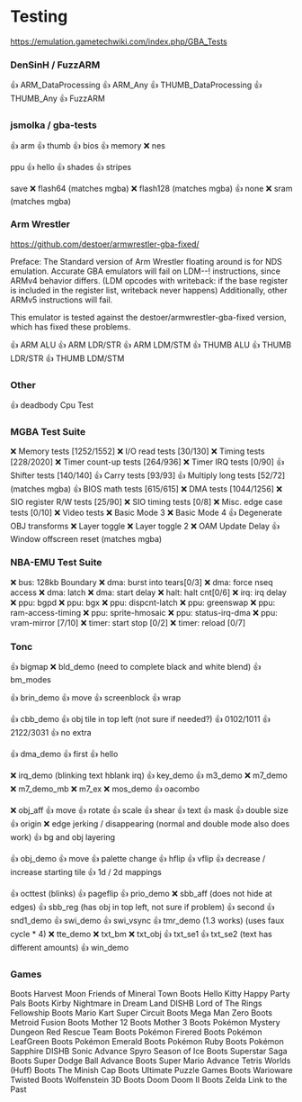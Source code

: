 # Testing

https://emulation.gametechwiki.com/index.php/GBA_Tests

### DenSinH / FuzzARM

👍 ARM_DataProcessing
👍 ARM_Any
👍 THUMB_DataProcessing
👍 THUMB_Any
👍 FuzzARM

### jsmolka / gba-tests

👍 arm
👍 thumb
👍 bios
👍 memory
❌ nes

   ppu
👍 hello
👍 shades
👍 stripes

   save
❌ flash64 (matches mgba)
❌ flash128 (matches mgba)
👍 none
❌ sram (matches mgba)

### Arm Wrestler

https://github.com/destoer/armwrestler-gba-fixed/

Preface: The Standard version of Arm Wrestler floating around is for NDS emulation.
Accurate GBA emulators will fail on LDM--! instructions, since ARMv4 behavior differs.
(LDM opcodes with writeback: if the base register is included in the register list, writeback never happens)
Additionally, other ARMv5 instructions will fail.

This emulator is tested against the destoer/armwrestler-gba-fixed version, which has fixed these problems.

👍 ARM ALU
👍 ARM LDR/STR
👍 ARM LDM/STM
👍 THUMB ALU
👍 THUMB LDR/STR
👍 THUMB LDM/STM

### Other
 
👍 deadbody Cpu Test

### MGBA Test Suite

❌ Memory tests [1252/1552]
❌ I/O read tests [30/130]
❌ Timing tests [228/2020]
❌ Timer count-up tests [264/936]
❌ Timer IRQ tests [0/90]
👍 Shifter tests [140/140]
👍 Carry tests [93/93]
👍 Multiply long tests [52/72] (matches mgba)
👍 BIOS math tests [615/615]
❌ DMA tests [1044/1256]
❌ SIO register R/W tests [25/90]
❌ SIO timing tests [0/8]
❌ Misc. edge case tests [0/10]
❌ Video tests
    ❌ Basic Mode 3
    ❌ Basic Mode 4
    👍 Degenerate OBJ transforms
    ❌ Layer toggle
    ❌ Layer toggle 2
    ❌ OAM Update Delay
    👍 Window offscreen reset (matches mgba)

### NBA-EMU Test Suite

❌ bus: 128kb Boundary
❌ dma: burst into tears[0/3]
❌ dma: force nseq access
❌ dma: latch
❌ dma: start delay
❌ halt: halt cnt[0/6]
❌ irq: irq delay
❌ ppu: bgpd
❌ ppu: bgx
❌ ppu: dispcnt-latch
❌ ppu: greenswap
❌ ppu: ram-access-timing
❌ ppu: sprite-hmosaic
❌ ppu: status-irq-dma
❌ ppu: vram-mirror [7/10]
❌ timer: start stop [0/2]
❌ timer: reload [0/7]

### Tonc

👍 bigmap
❌ bld_demo (need to complete black and white blend)
👍 bm_modes

👍 brin_demo
   👍 move
   👍 screenblock
   👍 wrap

👍 cbb_demo
    👍 obj tile in top left (not sure if needed?)
    👍 0102/1011
    👍 2122/3031
    👍 no extra

👍 dma_demo
👍 first
👍 hello

❌ irq_demo (blinking text hblank irq)
👍 key_demo
👍 m3_demo
❌ m7_demo
❌ m7_demo_mb
❌ m7_ex
❌ mos_demo
👍 oacombo

❌ obj_aff
   👍 move
   👍 rotate
   👍 scale
   👍 shear
   👍 text
   👍 mask
   👍 double size
   👍 origin
   ❌ edge jerking / disappearing (normal and double mode also does work)
   👍 bg and obj layering

👍 obj_demo
    👍 move
    👍 palette change
    👍 hflip
    👍 vflip
    👍 decrease / increase starting tile
    👍 1d / 2d mappings

👍 octtest (blinks)
👍 pageflip
👍 prio_demo
❌ sbb_aff (does not hide at edges)
👍 sbb_reg (has obj in top left, not sure if problem)
👍 second
👍 snd1_demo
👍 swi_demo
👍 swi_vsync
👍 tmr_demo (1.3 works) (uses faux cycle * 4)
❌ tte_demo
❌ txt_bm
❌ txt_obj
👍 txt_se1
👍 txt_se2 (text has different amounts)
👍 win_demo

### Games
Boots Harvest Moon Friends of Mineral Town
Boots Hello Kitty Happy Party Pals
Boots Kirby Nightmare in Dream Land
DISHB Lord of The Rings Fellowship
Boots Mario Kart Super Circuit
Boots Mega Man Zero
Boots Metroid Fusion
Boots Mother 12
Boots Mother 3
Boots Pokémon Mystery Dungeon Red Rescue Team
Boots Pokémon Firered
Boots Pokémon LeafGreen
Boots Pokémon Emerald
Boots Pokémon Ruby
Boots Pokémon Sapphire
DISHB Sonic Advance
      Spyro Season of Ice
Boots Superstar Saga
Boots Super Dodge Ball Advance
Boots Super Mario Advance
      Tetris Worlds (Huff)
Boots The Minish Cap
Boots Ultimate Puzzle Games
Boots Warioware Twisted
Boots Wolfenstein 3D
Boots Doom
      Doom II
Boots Zelda Link to the Past
